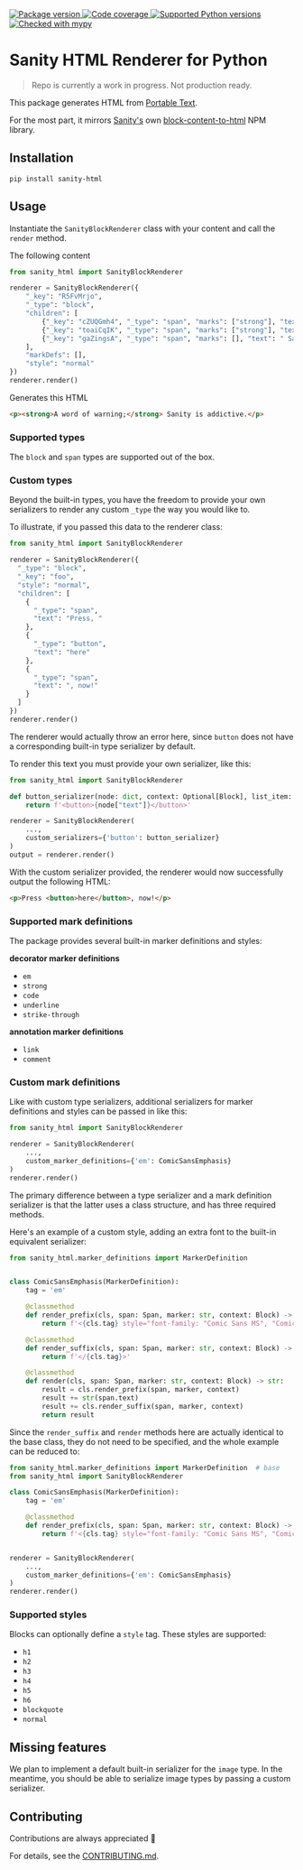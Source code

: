 <a href="https://pypi.org/project/sanity-html/">
    <img src="https://img.shields.io/pypi/v/sanity-html.svg" alt="Package version">
</a>
<a href="https://codecov.io/gh/otovo/python-sanity-html">
    <img src="https://codecov.io/gh/otovo/python-sanity-html/branch/main/graph/badge.svg" alt="Code coverage">
</a>
<a href="https://pypi.org/project/python-sanity-html/">
    <img src="https://img.shields.io/badge/python-3.7%2B-blue" alt="Supported Python versions">
</a>
<a href="http://mypy-lang.org/">
    <img src="http://www.mypy-lang.org/static/mypy_badge.svg" alt="Checked with mypy">
</a>

# Sanity HTML Renderer for Python

> Repo is currently a work in progress. Not production ready.

This package generates HTML from [Portable Text](https://github.com/portabletext/portabletext).

For the most part, it mirrors [Sanity's](https://www.sanity.io/) own [block-content-to-html](https://www.npmjs.com/package/%40sanity/block-content-to-html) NPM library.

## Installation

```
pip install sanity-html
```

## Usage

Instantiate the `SanityBlockRenderer` class with your content and call the `render` method.

The following content

```python
from sanity_html import SanityBlockRenderer

renderer = SanityBlockRenderer({
    "_key": "R5FvMrjo",
    "_type": "block",
    "children": [
        {"_key": "cZUQGmh4", "_type": "span", "marks": ["strong"], "text": "A word of"},
        {"_key": "toaiCqIK", "_type": "span", "marks": ["strong"], "text": " warning;"},
        {"_key": "gaZingsA", "_type": "span", "marks": [], "text": " Sanity is addictive."}
    ],
    "markDefs": [],
    "style": "normal"
})
renderer.render()
```

Generates this HTML
```html
<p><strong>A word of warning;</strong> Sanity is addictive.</p>
```

### Supported types

The `block` and `span` types are supported out of the box.

### Custom types

Beyond the built-in types, you have the freedom to provide
your own serializers to render any custom `_type` the way you
would like to.

To illustrate, if you passed this data to the renderer class:

```python
from sanity_html import SanityBlockRenderer

renderer = SanityBlockRenderer({
  "_type": "block",
  "_key": "foo",
  "style": "normal",
  "children": [
    {
      "_type": "span",
      "text": "Press, "
    },
    {
      "_type": "button",
      "text": "here"
    },
    {
      "_type": "span",
      "text": ", now!"
    }
  ]
})
renderer.render()
```

The renderer would actually throw an error here, since `button`
does not have a corresponding built-in type serializer by default.

To render this text you must provide your own serializer, like this:

```python
from sanity_html import SanityBlockRenderer

def button_serializer(node: dict, context: Optional[Block], list_item: bool):
    return f'<button>{node["text"]}</button>'

renderer = SanityBlockRenderer(
    ...,
    custom_serializers={'button': button_serializer}
)
output = renderer.render()
```

With the custom serializer provided, the renderer would now successfully
output the following HTML:

```html
<p>Press <button>here</button>, now!</p>
```

### Supported mark definitions

The package provides several built-in marker definitions and styles:

**decorator marker definitions**

- `em`
- `strong`
- `code`
- `underline`
- `strike-through`

**annotation marker definitions**

- `link`
- `comment`

### Custom mark definitions

Like with custom type serializers, additional serializers for
marker definitions and styles can be passed in like this:

```python
from sanity_html import SanityBlockRenderer

renderer = SanityBlockRenderer(
    ...,
    custom_marker_definitions={'em': ComicSansEmphasis}
)
renderer.render()
```

The primary difference between a type serializer and a mark definition serializer
is that the latter uses a class structure, and has three required methods.

Here's an example of a custom style, adding an extra font
to the built-in equivalent serializer:

```python
from sanity_html.marker_definitions import MarkerDefinition


class ComicSansEmphasis(MarkerDefinition):
    tag = 'em'

    @classmethod
    def render_prefix(cls, span: Span, marker: str, context: Block) -> str:
        return f'<{cls.tag} style="font-family: "Comic Sans MS", "Comic Sans", cursive;">'

    @classmethod
    def render_suffix(cls, span: Span, marker: str, context: Block) -> str:
        return f'</{cls.tag}>'

    @classmethod
    def render(cls, span: Span, marker: str, context: Block) -> str:
        result = cls.render_prefix(span, marker, context)
        result += str(span.text)
        result += cls.render_suffix(span, marker, context)
        return result
```

Since the `render_suffix` and `render` methods here are actually identical to the base class,
they do not need to be specified, and the whole example can be reduced to:

```python
from sanity_html.marker_definitions import MarkerDefinition  # base
from sanity_html import SanityBlockRenderer

class ComicSansEmphasis(MarkerDefinition):
    tag = 'em'

    @classmethod
    def render_prefix(cls, span: Span, marker: str, context: Block) -> str:
        return f'<{cls.tag} style="font-family: "Comic Sans MS", "Comic Sans", cursive;">'


renderer = SanityBlockRenderer(
    ...,
    custom_marker_definitions={'em': ComicSansEmphasis}
)
renderer.render()
```


### Supported styles

Blocks can optionally define a `style` tag. These styles are supported:

- `h1`
- `h2`
- `h3`
- `h4`
- `h5`
- `h6`
- `blockquote`
- `normal`

## Missing features

We plan to implement a default built-in serializer for the `image` type.
In the meantime, you should be able to serialize image types by passing a custom serializer.

## Contributing

Contributions are always appreciated 👏

For details, see the [CONTRIBUTING.md](https://github.com/otovo/python-sanity-html/blob/main/CONTRIBUTING.md).
